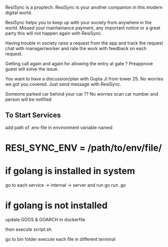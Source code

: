 ResiSync is a proptech. ResiSync is your another companion in this modern digital world. 

ResiSync helps you to keep up with your society from anywhere in the world. Missed your maintainance payment, any important notice or a great party this will not happen again with ResiSync.

Having trouble in society raise a request from the app and track the request chat with manager/worker and rate the work with feedback on each request.

Getting call again and again for allowing the entry at gate ? Preapprove guest will solve the issue.

You want to have a discussion/plan with Gupta Ji from tower 25. No worries we got you covered. Just send message with ResiSync.

Someone parked car behind your car ?? No worries scan car number and person will be notified

## To Start Services

add path of .env file in environment variable named  
# RESI_SYNC_ENV = /path/to/env/file/

# if golang is installed in system
 go to each service -> internal -> server and run go run <filename>.go

# if golang is not installed 
update GOOS & GOARCH in dockerfile

then execute script.sh

go to bin folder execute each file in different terminal

